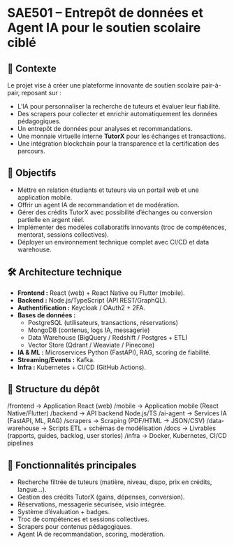# SAE501 – Entrepôt de données et Agent IA pour le soutien scolaire ciblé

## 📌 Contexte
Le projet vise à créer une plateforme innovante de soutien scolaire pair-à-pair, reposant sur :
- L’IA pour personnaliser la recherche de tuteurs et évaluer leur fiabilité.
- Des scrapers pour collecter et enrichir automatiquement les données pédagogiques.
- Un entrepôt de données pour analyses et recommandations.
- Une monnaie virtuelle interne **TutorX** pour les échanges et transactions.
- Une intégration blockchain pour la transparence et la certification des parcours.

## 🎯 Objectifs
- Mettre en relation étudiants et tuteurs via un portail web et une application mobile.
- Offrir un agent IA de recommandation et de modération.
- Gérer des crédits TutorX avec possibilité d’échanges ou conversion partielle en argent réel.
- Implémenter des modèles collaboratifs innovants (troc de compétences, mentorat, sessions collectives).
- Déployer un environnement technique complet avec CI/CD et data warehouse.

## 🛠️ Architecture technique
- **Frontend :** React (web) + React Native ou Flutter (mobile).
- **Backend :** Node.js/TypeScript (API REST/GraphQL).
- **Authentification :** Keycloak / OAuth2 + 2FA.
- **Bases de données :**
  - PostgreSQL (utilisateurs, transactions, réservations)
  - MongoDB (contenus, logs IA, messagerie)
  - Data Warehouse (BigQuery / Redshift / Postgres + ETL)
  - Vector Store (Qdrant / Weaviate / Pinecone)
- **IA & ML :** Microservices Python (FastAPI), RAG, scoring de fiabilité.
- **Streaming/Events :** Kafka.
- **Infra :** Kubernetes + CI/CD (GitHub Actions).

## 📂 Structure du dépôt

/frontend → Application React (web)
/mobile → Application mobile (React Native/Flutter)
/backend → API backend Node.js/TS
/ai-agent → Services IA (FastAPI, ML, RAG)
/scrapers → Scraping (PDF/HTML → JSON/CSV)
/data-warehouse → Scripts ETL + schémas de modélisation
/docs → Livrables (rapports, guides, backlog, user stories)
/infra → Docker, Kubernetes, CI/CD pipelines


## 🚀 Fonctionnalités principales
- Recherche filtrée de tuteurs (matière, niveau, dispo, prix en crédits, langue…).
- Gestion des crédits TutorX (gains, dépenses, conversion).
- Réservations, messagerie sécurisée, visio intégrée.
- Système d’évaluation + badges.
- Troc de compétences et sessions collectives.
- Scrapers pour contenus pédagogiques.
- Agent IA de recommandation, scoring, modération.

